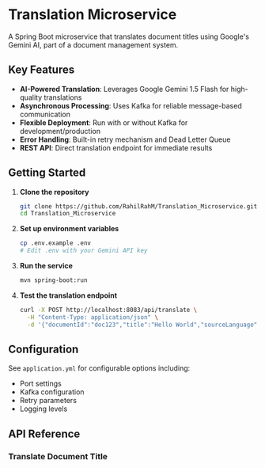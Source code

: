 # Translation Microservice

A Spring Boot microservice that translates document titles using Google's Gemini AI, part of a document management system.

## Key Features

- **AI-Powered Translation**: Leverages Google Gemini 1.5 Flash for high-quality translations
- **Asynchronous Processing**: Uses Kafka for reliable message-based communication
- **Flexible Deployment**: Run with or without Kafka for development/production
- **Error Handling**: Built-in retry mechanism and Dead Letter Queue
- **REST API**: Direct translation endpoint for immediate results

## Getting Started

1. **Clone the repository**
   ```bash
   git clone https://github.com/RahilRahM/Translation_Microservice.git
   cd Translation_Microservice
   ```

2. **Set up environment variables**
   ```bash
   cp .env.example .env
   # Edit .env with your Gemini API key
   ```

3. **Run the service**
   ```bash
   mvn spring-boot:run
   ```

4. **Test the translation endpoint**
   ```bash
   curl -X POST http://localhost:8083/api/translate \
     -H "Content-Type: application/json" \
     -d '{"documentId":"doc123","title":"Hello World","sourceLanguage":"en","targetLanguage":"es"}'
   ```

## Configuration

See `application.yml` for configurable options including:
- Port settings
- Kafka configuration
- Retry parameters
- Logging levels

## API Reference

### Translate Document Title
